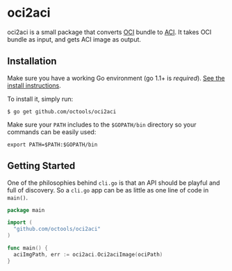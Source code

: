 # oci2aci

oci2aci is a small package that converts [OCI](https://github.com/opencontainers/specs) bundle to
[ACI](https://github.com/appc/spec/blob/master/SPEC.md#app-container-image). It takes OCI bundle as input, and gets ACI image as output.

## Installation
Make sure you have a working Go environment (go 1.1+ is *required*). [See the install instructions](http://golang.org/doc/install.html).

To install it, simply run:
```
$ go get github.com/octools/oci2aci
```

Make sure your `PATH` includes to the `$GOPATH/bin` directory so your commands can be easily used:
```
export PATH=$PATH:$GOPATH/bin
```

## Getting Started
One of the philosophies behind `cli.go` is that an API should be playful and full of discovery. So a `cli.go` app can be as little as one line of code in `main()`. 

``` go
package main

import (
  "github.com/octools/oci2aci"
)

func main() {
  aciImgPath, err := oci2aci.Oci2aciImage(ociPath)
}
```
